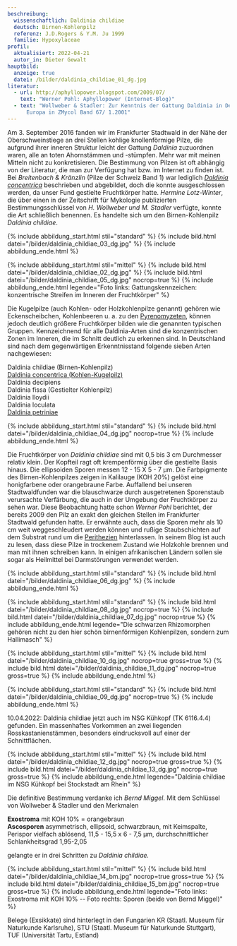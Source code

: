 ```yaml
---
beschreibung:
  wissenschaftlich: Daldinia childiae
  deutsch: Birnen-Kohlenpilz
  referenz: J.D.Rogers & Y.M. Ju 1999
  familie: Hypoxylaceae
profil:
  aktualisiert: 2022-04-21
  autor_in: Dieter Gewalt
hauptbild:
  anzeige: true
  datei: /bilder/daldinia_childiae_01_dg.jpg
literatur:
  - url: http://aphyllopower.blogspot.com/2009/07/
    text: "Werner Pohl: Aphyllopower (Internet-Blog)"
  - text: "Wollweber & Stadler: Zur Kenntnis der Gattung Daldinia in Deutschland und
      Europa in ZMycol Band 67/ 1.2001"
---
```

Am 3. September 2016 fanden wir im Frankfurter Stadtwald in der Nähe der Oberschweinstiege an drei Stellen kohlige knollenförmige Pilze, die aufgrund ihrer inneren Struktur leicht der Gattung *Daldinia* zuzuordnen waren, alle an toten Ahornstämmen und -stümpfen. Mehr war mit meinen Mitteln nicht zu konkretisieren. Die Bestimmung von Pilzen ist oft abhängig von der Literatur, die man zur Verfügung hat bzw. im Internet zu finden ist. Bei *Breitenbach & Kränzlin* (Pilze der Schweiz Band 1) war lediglich *[Daldinia concentrica](/pilze/daldinia-concentrica-kohlen-kugelpilz)* beschrieben und abgebildet, doch die konnte ausgeschlossen werden, da unser Fund gestielte Fruchtkörper hatte. *Hermine Lotz-Winter*, die über einen in der Zeitschrift für Mykologie publizierten Bestimmungsschlüssel von *H. Wollweber und M. Stadler* verfügte, konnte die Art schließlich benennen. Es handelte sich um den Birnen-Kohlenpilz *Daldinia childiae*. 

{% include abbildung_start.html stil="standard" %}
{% include bild.html datei="/bilder/daldinia_childiae_03_dg.jpg" %}
{% include abbildung_ende.html %}

{% include abbildung_start.html stil="mittel" %}
{% include bild.html datei="/bilder/daldinia_childiae_02_dg.jpg" %}
{% include bild.html datei="/bilder/daldinia_childiae_05_dg.jpg" nocrop=true %}
{% include abbildung_ende.html legende="Foto links: Gattungskennzeichen: konzentrische Streifen im Inneren der Fruchtkörper" %}

Die Kugelpilze (auch Kohlen- oder Holzkohlenpilze genannt) gehören wie Eckenscheibchen, Kohlenbeeren u. a. zu den [Pyrenomyzeten](Pyrenomyzeten "Glossar"), können jedoch deutlich größere Fruchtkörper bilden wie die genannten typischen Gruppen. Kennzeichnend für alle Daldinia-Arten sind die konzentrischen Zonen im Inneren, die im Schnitt deutlich zu erkennen sind. In Deutschland sind nach dem gegenwärtigen Erkenntnisstand folgende sieben Arten nachgewiesen: 

Daldinia childiae   (Birnen-Kohlenpilz)\
[Daldinia concentrica  (Kohlen-Kugelpilz)](/pilze/daldinia-concentrica-kohlen-kugelpilz)\
Daldinia decipiens\
Daldinia fissa (Gestielter Kohlenpilz)\
Daldinia lloydii\
Daldinia loculata\
[Daldinia petriniae](/pilze/daldinia-petriniae-erlen-holzkohlenpilz)

{% include abbildung_start.html stil="standard" %}
{% include bild.html datei="/bilder/daldinia_childiae_04_dg.jpg" nocrop=true %}
{% include abbildung_ende.html %}

Die Fruchtkörper von *Daldinia childiae* sind mit 0,5 bis 3 cm Durchmesser relativ klein. Der Kopfteil ragt oft krempenförmig über die gestielte Basis hinaus. Die ellipsoiden Sporen messen 12 - 15 X 5 - 7 µm. Die Farbpigmente des Birnen-Kohlenpilzes zeigen in Kalilauge (KOH 20%) gelöst eine honigfarbene oder orangebraune Farbe. Auffallend bei unseren Stadtwaldfunden war die blauschwarze durch ausgetretenen Sporenstaub verursachte Verfärbung, die auch in der Umgebung der Fruchtkörper zu sehen war. Diese Beobachtung hatte schon *Werner Pohl* berichtet, der bereits 2009 den Pilz an exakt den gleichen Stellen im Frankfurter Stadtwald gefunden hatte. Er erwähnte auch, dass die Sporen mehr als 10 cm weit weggeschleudert werden können und rußige Staubschichten auf dem Substrat rund um die [Perithezien](Perithezien "Glossar") hinterlassen. In seinem Blog ist auch zu lesen, dass diese Pilze in trockenem Zustand wie Holzkohle brennen und man mit ihnen schreiben kann. In einigen afrikanischen Ländern sollen sie sogar als Heilmittel bei Darmstörungen verwendet werden. 

{% include abbildung_start.html stil="standard" %}
{% include bild.html datei="/bilder/daldinia_childiae_06_dg.jpg" %}
{% include abbildung_ende.html %}

{% include abbildung_start.html stil="standard" %}
{% include bild.html datei="/bilder/daldinia_childiae_08_dg.jpg" nocrop=true %}
{% include bild.html datei="/bilder/daldinia_childiae_07_dg.jpg" nocrop=true %}
{% include abbildung_ende.html legende="Die schwarzen Rhizomorphen gehören nicht zu den hier schön birnenförmigen Kohlenpilzen, sondern zum Hallimasch" %}

{% include abbildung_start.html stil="mittel" %}
{% include bild.html datei="/bilder/daldinia_childiae_10_dg.jpg" nocrop=true gross=true %}
{% include bild.html datei="/bilder/daldinia_childiae_11_dg.jpg" nocrop=true gross=true %}
{% include abbildung_ende.html %}

{% include abbildung_start.html stil="standard" %}
{% include bild.html datei="/bilder/daldinia_childiae_09_dg.jpg" nocrop=true %}
{% include abbildung_ende.html %}

10.04.2022: Daldinia childiae jetzt auch im NSG Kühkopf (TK 6116.4.4) gefunden. Ein massenhaftes Vorkommen an zwei liegenden Rosskastanienstämmen, besonders eindrucksvoll auf einer der Schnittflächen.

{% include abbildung_start.html stil="mittel" %}
{% include bild.html datei="/bilder/daldinia_childiae_12_dg.jpg" nocrop=true gross=true %}
{% include bild.html datei="/bilder/daldinia_childiae_13_dg.jpg" nocrop=true gross=true %}
{% include abbildung_ende.html legende="Daldinia childiae im NSG Kühkopf bei Stockstadt am Rhein" %}

Die definitive Bestimmung verdanke ich *Bernd Miggel*. Mit dem Schlüssel von Wollweber & Stadler und den Merkmalen

**Exostroma** mit KOH 10% = orangebraun\
**Ascosporen** asymmetrisch, ellipsoid, schwarzbraun, mit Keimspalte, Perispor vielfach ablösend, 11,5 - 15,5 x 6 - 7,5 µm, durchschnittlicher Schlankheitsgrad 1,95-2,05

gelangte er in drei Schritten zu *Daldinia childiae.*

{% include abbildung_start.html stil="mittel" %}
{% include bild.html datei="/bilder/daldinia_childiae_14_bm.jpg" nocrop=true gross=true %}
{% include bild.html datei="/bilder/daldinia_childiae_15_bm.jpg" nocrop=true gross=true %}
{% include abbildung_ende.html legende="Foto links: Exostroma mit KOH 10%  --  Foto rechts: Sporen (beide von Bernd Miggel)" %}

Belege (Exsikkate) sind hinterlegt in den Fungarien KR (Staatl. Museum für Naturkunde Karlsruhe), STU (Staatl. Museum für Naturkunde Stuttgart), TUF (Universität Tartu, Estland)